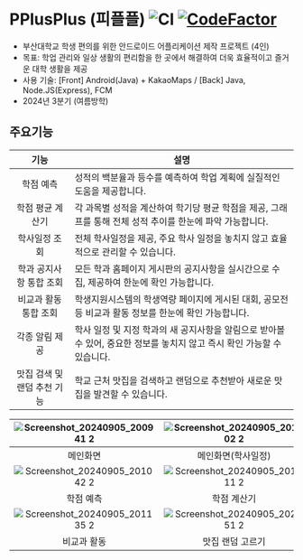 # PPlusPlus (피플플) ![CI](https://github.com/PNU-PPP/PPP/actions/workflows/android.yml/badge.svg) [![CodeFactor](https://www.codefactor.io/repository/github/pnu-ppp/ppp/badge)](https://www.codefactor.io/repository/github/pnu-ppp/ppp)
- 부산대학교 학생 편의를 위한 안드로이드 어플리케이션 제작 프로젝트 (4인)
- 목표: 학업 관리와 일상 생활의 편리함을 한 곳에서 해결하여 더욱 효율적이고 즐거운 대학 생활을 제공
- 사용 기술: [Front] Android(Java) + KakaoMaps / [Back] Java, Node.JS(Express), FCM
- 2024년 3분기 (여름방학)

## 주요기능
기능|설명
:--:|--
학점 예측 | 성적의 백분율과 등수를 예측하여 학업 계획에 실질적인 도움을 제공합니다.
학점 평균 계산기 | 각 과목별 성적을 계산하여 학기당 평균 학점을 제공, 그래프를 통해 전체 성적 추이를 한눈에 파악 가능합니다.
학사일정 조회 | 전체 학사일정을 제공, 주요 학사 일정을 놓치지 않고 효율적으로 관리할 수 있습니다.
학과 공지사항 통합 조회 | 모든 학과 홈페이지 게시판의 공지사항을 실시간으로 수집, 제공하여 한눈에 확인 가능합니다.
비교과 활동 통합 조회 | 학생지원시스템의 학생역량 페이지에 게시된 대회, 공모전 등 비교과 활동 정보를 한눈에 확인 가능합니다.
각종 알림 제공 | 학사 일정 및 지정 학과의 새 공지사항을 알림으로 받아볼 수 있어, 중요한 정보를 놓치지 않고 즉시 확인 가능할 수 있습니다.
맛집 검색 및 랜덤 추천 기능 | 학교 근처 맛집을 검색하고 랜덤으로 추천받아 새로운 맛집을 발견할 수 있습니다.
 
![Screenshot_20240905_200941 2](https://github.com/user-attachments/assets/f46e2de3-31c4-4f91-81fc-528b68a1f549)|![Screenshot_20240905_201002 2](https://github.com/user-attachments/assets/bcffac18-c35b-4f56-b5ec-241972e4c57c)|![Screenshot_20240905_203631 2](https://github.com/user-attachments/assets/7c2025bd-03b6-40de-848d-c33f67531e5b)|![Screenshot_20240905_202929 2](https://github.com/user-attachments/assets/ba510277-792f-4a86-bcaf-3fa04a03f50d)
:--:|:--:|:--:|:--:
메인화면|메인화면(학사일정)|메인화면(학사일정)|내 정보 수정
![Screenshot_20240905_201042 2](https://github.com/user-attachments/assets/a0df0666-361a-41a6-b225-cbc5f001df05)|![Screenshot_20240905_201111 2](https://github.com/user-attachments/assets/8d15ac04-cde4-48d4-89e3-42c758619136)|![Screenshot_20240905_201118 2](https://github.com/user-attachments/assets/7c3d2334-ebdc-426b-bb11-d29aa0326106)|![Screenshot_20240905_201127 2](https://github.com/user-attachments/assets/4d3fd7d7-e166-4cf8-8307-a09ef25c57f6)
학점 예측|학점 계산기|에브리타임 시간표 연동|학과/대학원 공지
![Screenshot_20240905_201135 2](https://github.com/user-attachments/assets/0c310da7-ee72-4655-bdd3-756db33e0798)|![Screenshot_20240905_202851 2](https://github.com/user-attachments/assets/90aeef3c-c7b2-4d6e-bf27-b0c88e743635)|![Screenshot_20240905_204318](https://github.com/user-attachments/assets/203f61e8-c2f5-45bf-92fa-63531caf46bf)
비교과 활동|맛집 랜덤 고르기|각종 공지 알람(FCM)
